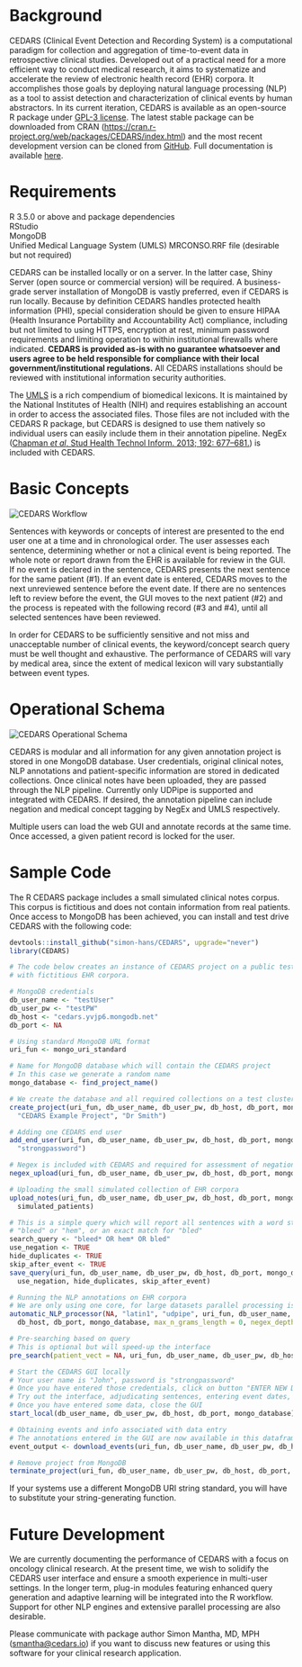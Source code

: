 # Background

CEDARS \(Clinical Event Detection and Recording System\) is a computational paradigm for collection and aggregation of time-to-event data in retrospective clinical studies. Developed out of a practical need for a more efficient way to conduct medical research, it aims to systematize and accelerate the review of electronic health record \(EHR\) corpora. It accomplishes those goals by deploying natural language processing \(NLP\) as a tool to assist detection and characterization of clinical events by human abstractors. In its current iteration, CEDARS is available as an open-source R package under [GPL-3 license](https://www.gnu.org/licenses/gpl-3.0.en.html). The latest stable package can be downloaded from CRAN (https://cran.r-project.org/web/packages/CEDARS/index.html) and the most recent development version can be cloned from [GitHub](https://github.com/simon-hans/CEDARS). Full documentation is available [here](https://docs.cedars.io).

# Requirements

R 3.5.0 or above and package dependencies  
 RStudio  
 MongoDB  
 Unified Medical Language System \(UMLS\) MRCONSO.RRF file \(desirable but not required\)

CEDARS can be installed locally or on a server. In the latter case, Shiny Server \(open source or commercial version\) will be required. A business-grade server installation of MongoDB is vastly preferred, even if CEDARS is run locally. Because by definition CEDARS handles protected health information \(PHI\), special consideration should be given to ensure HIPAA \(Health Insurance Portability and Accountability Act\) compliance, including but not limited to using HTTPS, encryption at rest, minimum password requirements and limiting operation to within institutional firewalls where indicated. **CEDARS is provided as-is with no guarantee whatsoever and users agree to be held responsible for compliance with their local government/institutional regulations.** All CEDARS installations should be reviewed with institutional information security authorities.

The [UMLS](https://www.nlm.nih.gov/research/umls/index.html) is a rich compendium of biomedical lexicons. It is maintained by the National Institutes of Health \(NIH\) and requires establishing an account in order to access the associated files. Those files are not included with the CEDARS R package, but CEDARS is designed to use them natively so individual users can easily include them in their annotation pipeline. NegEx \([Chapman _et al_, Stud Health Technol Inform. 2013; 192: 677–681.](https://pubmed.ncbi.nlm.nih.gov/23920642/)\) is included with CEDARS.

# Basic Concepts

![CEDARS Workflow](docs/pics/GitHub%20Schema%202%20C.png)

Sentences with keywords or concepts of interest are presented to the end user one at a time and in chronological order. The user assesses each sentence, determining whether or not a clinical event is being reported. The whole note or report drawn from the EHR is available for review in the GUI. If no event is declared in the sentence, CEDARS presents the next sentence for the same patient \(\#1\). If an event date is entered, CEDARS moves to the next unreviewed sentence before the event date. If there are no sentences left to review before the event, the GUI moves to the next patient \(\#2\) and the process is repeated with the following record \(\#3 and \#4\), until all selected sentences have been reviewed.

In order for CEDARS to be sufficiently sensitive and not miss and unacceptable number of clinical events, the keyword/concept search query must be well thought and exhaustive. The performance of CEDARS will vary by medical area, since the extent of medical lexicon will vary substantially between event types.

# Operational Schema

![CEDARS Operational Schema](docs/pics/GitHub%20Schema%201%20C%20blue.png)

CEDARS is modular and all information for any given annotation project is stored in one MongoDB database. User credentials, original clinical notes, NLP annotations and patient-specific information are stored in dedicated collections. Once clinical notes have been uploaded, they are passed through the NLP pipeline. Currently only UDPipe is supported and integrated with CEDARS. If desired, the annotation pipeline can include negation and medical concept tagging by NegEx and UMLS respectively.

Multiple users can load the web GUI and annotate records at the same time. Once accessed, a given patient record is locked for the user.

# Sample Code

The R CEDARS package includes a small simulated clinical notes corpus. This corpus is fictitious and does not contain information from real patients. Once access to MongoDB has been achieved, you can install and test drive CEDARS with the following code:

```r
devtools::install_github("simon-hans/CEDARS", upgrade="never")
library(CEDARS)

# The code below creates an instance of CEDARS project on a public test MongoDB cluster, populated
# with fictitious EHR corpora.

# MongoDB credentials
db_user_name <- "testUser"
db_user_pw <- "testPW"
db_host <- "cedars.yvjp6.mongodb.net"
db_port <- NA

# Using standard MongoDB URL format
uri_fun <- mongo_uri_standard

# Name for MongoDB database which will contain the CEDARS project
# In this case we generate a random name
mongo_database <- find_project_name()

# We create the database and all required collections on a test cluster
create_project(uri_fun, db_user_name, db_user_pw, db_host, db_port, mongo_database,
  "CEDARS Example Project", "Dr Smith")

# Adding one CEDARS end user
add_end_user(uri_fun, db_user_name, db_user_pw, db_host, db_port, mongo_database, "John",
  "strongpassword")

# Negex is included with CEDARS and required for assessment of negation
negex_upload(uri_fun, db_user_name, db_user_pw, db_host, db_port, mongo_database)

# Uploading the small simulated collection of EHR corpora
upload_notes(uri_fun, db_user_name, db_user_pw, db_host, db_port, mongo_database,
  simulated_patients)

# This is a simple query which will report all sentences with a word starting in
# "bleed" or "hem", or an exact match for "bled"
search_query <- "bleed* OR hem* OR bled"
use_negation <- TRUE
hide_duplicates <- TRUE
skip_after_event <- TRUE
save_query(uri_fun, db_user_name, db_user_pw, db_host, db_port, mongo_database, search_query,
  use_negation, hide_duplicates, skip_after_event)

# Running the NLP annotations on EHR corpora
# We are only using one core, for large datasets parallel processing is faster
automatic_NLP_processor(NA, "latin1", "udpipe", uri_fun, db_user_name, db_user_pw,
  db_host, db_port, mongo_database, max_n_grams_length = 0, negex_depth = 6, select_cores = 1)

# Pre-searching based on query
# This is optional but will speed-up the interface
pre_search(patient_vect = NA, uri_fun, db_user_name, db_user_pw, db_host, db_port, mongo_database)

# Start the CEDARS GUI locally
# Your user name is "John", password is "strongpassword"
# Once you have entered those credentials, click on button "ENTER NEW DATE" and CEDARS will seek the first record to annotate
# Try out the interface, adjudicating sentences, entering event dates, comments, moving between sentences and searching for records
# Once you have entered some data, close the GUI
start_local(db_user_name, db_user_pw, db_host, db_port, mongo_database)

# Obtaining events and info associated with data entry
# The annotations entered in the GUI are now available in this dataframe
event_output <- download_events(uri_fun, db_user_name, db_user_pw, db_host, db_port, mongo_database)

# Remove project from MongoDB
terminate_project(uri_fun, db_user_name, db_user_pw, db_host, db_port, mongo_database, fast=TRUE)
```

If your systems use a different MongoDB URI string standard, you will have to substitute your string-generating function.

# Future Development

We are currently documenting the performance of CEDARS with a focus on oncology clinical research. At the present time, we wish to solidify the CEDARS user interface and ensure a smooth experience in multi-user settings. In the longer term, plug-in modules featuring enhanced query generation and adaptive learning will be integrated into the R workflow. Support for other NLP engines and extensive parallel processing are also desirable.

Please communicate with package author Simon Mantha, MD, MPH \([smantha@cedars.io](mailto:smantha@cedars.io)\) if you want to discuss new features or using this software for your clinical research application.


